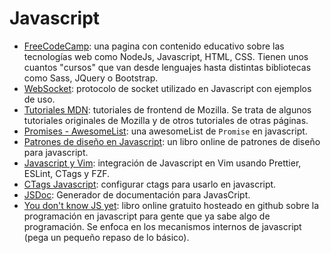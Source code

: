 # Javascript

- [FreeCodeCamp](https://www.freecodecamp.org/learn): una pagina con contenido educativo sobre las tecnologías web como NodeJs, Javascript, HTML, CSS. Tienen unos cuantos "cursos" que van desde lenguajes hasta distintas bibliotecas como Sass, JQuery o Bootstrap.
- [WebSocket](https://javascript.info/websocket): protocolo de socket utilizado en Javascript con ejemplos de uso.
- [Tutoriales MDN](https://developer.mozilla.org/es/docs/Web/Tutoriales): tutoriales de frontend de Mozilla. Se trata de algunos tutoriales originales de Mozilla y de otros tutoriales de otras páginas.
- [Promises - AwesomeList](https://github.com/wbinnssmith/awesome-promises#readme): una awesomeList de `Promise` en javascript.
- [Patrones de diseño en Javascript](https://addyosmani.com/resources/essentialjsdesignpatterns/book/): un libro online de patrones de diseño para javascript.
- [Javascript y Vim](https://freshman.tech/vim-javascript/): integración de Javascript en Vim usando Prettier, ESLint, CTags y FZF.
- [CTags Javascript](https://medium.com/adorableio/modern-javascript-ctags-configuration-199884dbcc1): configurar ctags para usarlo en javascript.
- [JSDoc](https://jsdoc.app/): Generador de documentación para JavasCript.
- [You don't know JS yet](https://github.com/getify/You-Dont-Know-JS): libro online gratuito hosteado en github sobre la programación en javascript para gente que ya sabe algo de programación. Se enfoca en los mecanismos internos de javascript (pega un pequeño repaso de lo básico).

